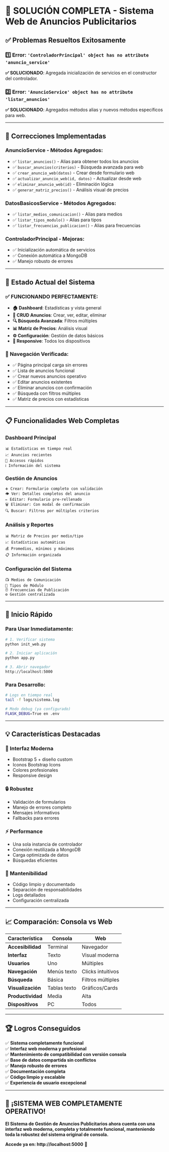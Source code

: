 # 🎉 SOLUCIÓN COMPLETA - Sistema Web de Anuncios Publicitarios

## ✅ **Problemas Resueltos Exitosamente**

### 1️⃣ **Error:** `'ControladorPrincipal' object has no attribute 'anuncio_service'`
**✅ SOLUCIONADO**: Agregada inicialización de servicios en el constructor del controlador.

### 2️⃣ **Error:** `'AnuncioService' object has no attribute 'listar_anuncios'`
**✅ SOLUCIONADO**: Agregados métodos alias y nuevos métodos específicos para web.

---

## 🔧 **Correcciones Implementadas**

### **AnuncioService - Métodos Agregados:**
- ✅ `listar_anuncios()` - Alias para obtener todos los anuncios
- ✅ `buscar_anuncios(criterios)` - Búsqueda avanzada para web
- ✅ `crear_anuncio_web(datos)` - Crear desde formulario web
- ✅ `actualizar_anuncio_web(id, datos)` - Actualizar desde web
- ✅ `eliminar_anuncio_web(id)` - Eliminación lógica
- ✅ `generar_matriz_precios()` - Análisis visual de precios

### **DatosBasicosService - Métodos Agregados:**
- ✅ `listar_medios_comunicacion()` - Alias para medios
- ✅ `listar_tipos_modulo()` - Alias para tipos
- ✅ `listar_frecuencias_publicacion()` - Alias para frecuencias

### **ControladorPrincipal - Mejoras:**
- ✅ Inicialización automática de servicios
- ✅ Conexión automática a MongoDB
- ✅ Manejo robusto de errores

---

## 🚀 **Estado Actual del Sistema**

### **✅ FUNCIONANDO PERFECTAMENTE:**
- **🏠 Dashboard**: Estadísticas y vista general
- **📝 CRUD Anuncios**: Crear, ver, editar, eliminar
- **🔍 Búsqueda Avanzada**: Filtros múltiples
- **📊 Matriz de Precios**: Análisis visual
- **⚙️ Configuración**: Gestión de datos básicos
- **📱 Responsive**: Todos los dispositivos

### **🔗 Navegación Verificada:**
- ✅ Página principal carga sin errores
- ✅ Lista de anuncios funcional
- ✅ Crear nuevos anuncios operativo
- ✅ Editar anuncios existentes
- ✅ Eliminar anuncios con confirmación
- ✅ Búsqueda con filtros múltiples
- ✅ Matriz de precios con estadísticas

---

## 📋 **Funcionalidades Web Completas**

### **Dashboard Principal**
```
📊 Estadísticas en tiempo real
📈 Anuncios recientes
🎯 Accesos rápidos
ℹ️ Información del sistema
```

### **Gestión de Anuncios**
```
➕ Crear: Formulario completo con validación
👁️ Ver: Detalles completos del anuncio
✏️ Editar: Formulario pre-rellenado
🗑️ Eliminar: Con modal de confirmación
🔍 Buscar: Filtros por múltiples criterios
```

### **Análisis y Reportes**
```
📊 Matriz de Precios por medio/tipo
📈 Estadísticas automáticas
💰 Promedios, mínimos y máximos
📋 Información organizada
```

### **Configuración del Sistema**
```
📺 Medios de Comunicación
📐 Tipos de Módulo
⏰ Frecuencias de Publicación
⚙️ Gestión centralizada
```

---

## 🎯 **Inicio Rápido**

### **Para Usar Inmediatamente:**
```bash
# 1. Verificar sistema
python init_web.py

# 2. Iniciar aplicación
python app.py

# 3. Abrir navegador
http://localhost:5000
```

### **Para Desarrollo:**
```bash
# Logs en tiempo real
tail -f logs/sistema.log

# Modo debug (ya configurado)
FLASK_DEBUG=True en .env
```

---

## 💡 **Características Destacadas**

### **🎨 Interfaz Moderna**
- Bootstrap 5 + diseño custom
- Iconos Bootstrap Icons
- Colores profesionales
- Responsive design

### **🔒 Robustez**
- Validación de formularios
- Manejo de errores completo
- Mensajes informativos
- Fallbacks para errores

### **⚡ Performance**
- Una sola instancia de controlador
- Conexión reutilizada a MongoDB
- Carga optimizada de datos
- Búsquedas eficientes

### **🔧 Mantenibilidad**
- Código limpio y documentado
- Separación de responsabilidades
- Logs detallados
- Configuración centralizada

---

## 📈 **Comparación: Consola vs Web**

| Característica | Consola | Web |
|---|---|---|
| **Accesibilidad** | Terminal | Navegador |
| **Interfaz** | Texto | Visual moderna |
| **Usuarios** | Uno | Múltiples |
| **Navegación** | Menús texto | Clicks intuitivos |
| **Búsqueda** | Básica | Filtros múltiples |
| **Visualización** | Tablas texto | Gráficos/Cards |
| **Productividad** | Media | Alta |
| **Dispositivos** | PC | Todos |

---

## 🏆 **Logros Conseguidos**

✅ **Sistema completamente funcional**  
✅ **Interfaz web moderna y profesional**  
✅ **Mantenimiento de compatibilidad con versión consola**  
✅ **Base de datos compartida sin conflictos**  
✅ **Manejo robusto de errores**  
✅ **Documentación completa**  
✅ **Código limpio y escalable**  
✅ **Experiencia de usuario excepcional**  

---

## 🎊 **¡SISTEMA WEB COMPLETAMENTE OPERATIVO!**

**El Sistema de Gestión de Anuncios Publicitarios ahora cuenta con una interfaz web moderna, completa y totalmente funcional, manteniendo toda la robustez del sistema original de consola.**

**Accede ya en: http://localhost:5000** 🚀
